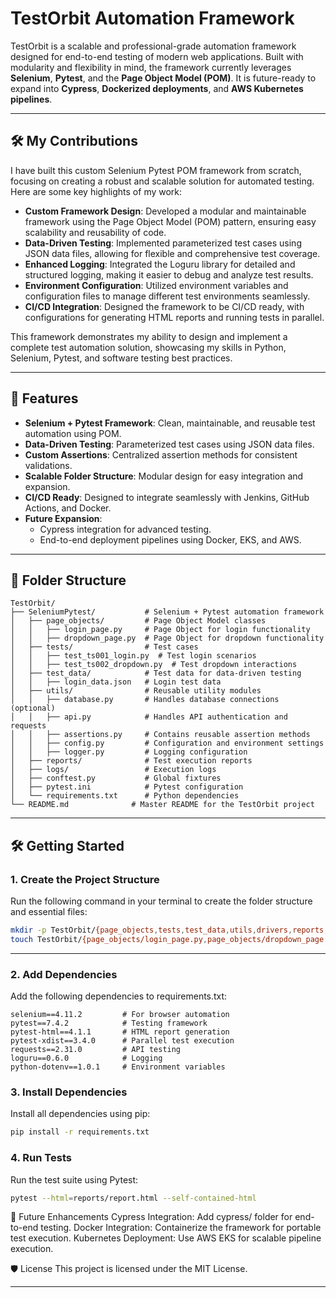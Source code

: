 # TestOrbit Automation Framework

TestOrbit is a scalable and professional-grade automation framework designed for end-to-end testing of modern web applications. Built with modularity and flexibility in mind, the framework currently leverages **Selenium**, **Pytest**, and the **Page Object Model (POM)**. It is future-ready to expand into **Cypress**, **Dockerized deployments**, and **AWS Kubernetes pipelines**.

---

## 🛠️ My Contributions

I have built this custom Selenium Pytest POM framework from scratch, focusing on creating a robust and scalable solution for automated testing. Here are some key highlights of my work:

- **Custom Framework Design**: Developed a modular and maintainable framework using the Page Object Model (POM) pattern, ensuring easy scalability and reusability of code.
- **Data-Driven Testing**: Implemented parameterized test cases using JSON data files, allowing for flexible and comprehensive test coverage.
- **Enhanced Logging**: Integrated the Loguru library for detailed and structured logging, making it easier to debug and analyze test results.
- **Environment Configuration**: Utilized environment variables and configuration files to manage different test environments seamlessly.
- **CI/CD Integration**: Designed the framework to be CI/CD ready, with configurations for generating HTML reports and running tests in parallel.

This framework demonstrates my ability to design and implement a complete test automation solution, showcasing my skills in Python, Selenium, Pytest, and software testing best practices.

---

## 🚀 Features
- **Selenium + Pytest Framework**: Clean, maintainable, and reusable test automation using POM.
- **Data-Driven Testing**: Parameterized test cases using JSON data files.
- **Custom Assertions**: Centralized assertion methods for consistent validations.
- **Scalable Folder Structure**: Modular design for easy integration and expansion.
- **CI/CD Ready**: Designed to integrate seamlessly with Jenkins, GitHub Actions, and Docker.
- **Future Expansion**:
  - Cypress integration for advanced testing.
  - End-to-end deployment pipelines using Docker, EKS, and AWS.

---

## 📂 Folder Structure
```plaintext
TestOrbit/
├── SeleniumPytest/           # Selenium + Pytest automation framework
│   ├── page_objects/         # Page Object Model classes
│   │   ├── login_page.py     # Page Object for login functionality
│   │   ├── dropdown_page.py  # Page Object for dropdown functionality
│   ├── tests/                # Test cases
│   │   ├── test_ts001_login.py  # Test login scenarios
│   │   ├── test_ts002_dropdown.py  # Test dropdown interactions
│   ├── test_data/            # Test data for data-driven testing
│   │   ├── login_data.json   # Login test data
│   ├── utils/                # Reusable utility modules
│   │   ├── database.py       # Handles database connections (optional)
│   │   ├── api.py            # Handles API authentication and requests
│   │   ├── assertions.py     # Contains reusable assertion methods
│   │   ├── config.py         # Configuration and environment settings
│   │   ├── logger.py         # Logging configuration
│   ├── reports/              # Test execution reports
│   ├── logs/                 # Execution logs
│   ├── conftest.py           # Global fixtures
│   ├── pytest.ini            # Pytest configuration
│   └── requirements.txt      # Python dependencies
└── README.md              # Master README for the TestOrbit project
```
---

## 🛠️ Getting Started

### 1. Create the Project Structure
Run the following command in your terminal to create the folder structure and essential files:

```bash
mkdir -p TestOrbit/{page_objects,tests,test_data,utils,drivers,reports,logs} && \
touch TestOrbit/{page_objects/login_page.py,page_objects/dropdown_page.py,tests/test_login.py,tests/test_dropdown.py,test_data/login_data.json,utils/{database.py,api.py,assertions.py,config.py},drivers/chromedriver.exe,reports/.gitkeep,logs/.gitkeep,conftest.py,pytest.ini,requirements.txt,README.md}
```
---

### 2. Add Dependencies
Add the following dependencies to requirements.txt:
```
selenium==4.11.2         # For browser automation
pytest==7.4.2            # Testing framework
pytest-html==4.1.1       # HTML report generation
pytest-xdist==3.4.0      # Parallel test execution
requests==2.31.0         # API testing
loguru==0.6.0            # Logging
python-dotenv==1.0.1     # Environment variables

```

### 3. Install Dependencies
Install all dependencies using pip:

```bash
pip install -r requirements.txt
```
### 4. Run Tests
Run the test suite using Pytest:

```bash
pytest --html=reports/report.html --self-contained-html
```

🌟 Future Enhancements
Cypress Integration: Add cypress/ folder for end-to-end testing.
Docker Integration: Containerize the framework for portable test execution.
Kubernetes Deployment: Use AWS EKS for scalable pipeline execution.

🛡️ License
This project is licensed under the MIT License.

---


